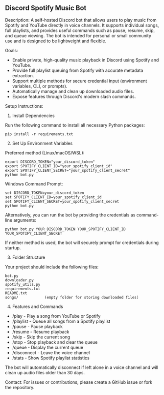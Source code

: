 ## Discord Spotify Music Bot

Description:
A self-hosted Discord bot that allows users to play music from Spotify and YouTube directly in voice channels. It supports individual songs, full playlists, and provides useful commands such as pause, resume, skip, and queue viewing. The bot is intended for personal or small community use and is designed to be lightweight and flexible.

Goals:
- Enable private, high-quality music playback in Discord using Spotify and YouTube.
- Provide full playlist queuing from Spotify with accurate metadata extraction.
- Support multiple methods for secure credential input (environment variables, CLI, or prompts).
- Automatically manage and clean up downloaded audio files.
- Expose features through Discord's modern slash commands.

Setup Instructions:

1. Install Dependencies

Run the following command to install all necessary Python packages:

    pip install -r requirements.txt

2. Set Up Environment Variables

Preferred method (Linux/macOS/WSL):

    export DISCORD_TOKEN="your_discord_token"
    export SPOTIFY_CLIENT_ID="your_spotify_client_id"
    export SPOTIFY_CLIENT_SECRET="your_spotify_client_secret"
    python bot.py

Windows Command Prompt:

    set DISCORD_TOKEN=your_discord_token
    set SPOTIFY_CLIENT_ID=your_spotify_client_id
    set SPOTIFY_CLIENT_SECRET=your_spotify_client_secret
    python bot.py

Alternatively, you can run the bot by providing the credentials as command-line arguments:

    python bot.py YOUR_DISCORD_TOKEN YOUR_SPOTIFY_CLIENT_ID YOUR_SPOTIFY_CLIENT_SECRET

If neither method is used, the bot will securely prompt for credentials during startup.

3. Folder Structure

Your project should include the following files:

    bot.py
    downloader.py
    spotify_utils.py
    requirements.txt
    README.txt
    songs/            (empty folder for storing downloaded files)

4. Features and Commands

- /play <query>        - Play a song from YouTube or Spotify
- /playlist <url>      - Queue all songs from a Spotify playlist
- /pause               - Pause playback
- /resume              - Resume playback
- /skip                - Skip the current song
- /stop                - Stop playback and clear the queue
- /queue               - Display the current queue
- /disconnect          - Leave the voice channel
- /stats <playlist>    - Show Spotify playlist statistics

The bot will automatically disconnect if left alone in a voice channel and will clean up audio files older than 30 days.

Contact:
For issues or contributions, please create a GitHub issue or fork the repository.

